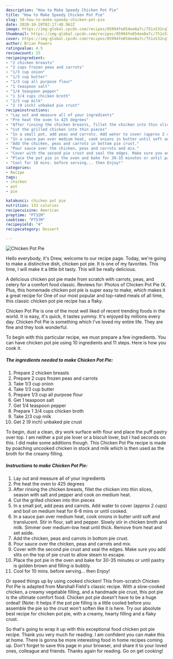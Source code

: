 ```yaml
---
description: "How to Make Speedy Chicken Pot Pie"
title: "How to Make Speedy Chicken Pot Pie"
slug: 58-how-to-make-speedy-chicken-pot-pie
date: 2020-10-20T02:17:48.962Z
image: https://img-global.cpcdn.com/recipes/05994fe854ee8a7c/751x532cq70/chicken-pot-pie-recipe-main-photo.jpg
thumbnail: https://img-global.cpcdn.com/recipes/05994fe854ee8a7c/751x532cq70/chicken-pot-pie-recipe-main-photo.jpg
cover: https://img-global.cpcdn.com/recipes/05994fe854ee8a7c/751x532cq70/chicken-pot-pie-recipe-main-photo.jpg
author: Brian Powers
ratingvalue: 4.5
reviewcount: 15
recipeingredient:
- "2 chicken breasts"
- "2 cups frozen peas and carrots"
- "1/3 cup onion"
- "1/3 cup butter"
- "1/3 cup all purpose flour"
- "1 teaspoon salt"
- "1/4 teaspoon pepper"
- "1 3/4 cups chicken broth"
- "2/3 cup milk"
- "2 (9 inch) unbaked pie crust"
recipeinstructions:
- "Lay out and measure all of your ingredients"
- "Pre heat the oven to 425 degrees"
- "After rinsing the chicken breasts, fillet the chicken into thin slices, season with salt and pepper and cook on medium heat."
- "Cut the grilled chicken into thin pieces"
- "In a small pot, add peas and carrots. Add water to cover (approx 2 cups) and boil on medium heat for 6-8 mins or until cooked."
- "In a sauce pan over medium heat, cook onions in butter until soft and translucent. Stir in flour, salt and pepper. Slowly stir in chicken broth and milk. Simmer over medium-low heat until thick. Remove from heat and set aside."
- "Add the chicken, peas and carrots in bottom pie crust."
- "Pour sauce over the chicken, peas and carrots and mix."
- "Cover with the second pie crust and seal the edges. Make sure you add slits on the top of pie crust to allow steam to escape."
- "Place the pot pie in the oven and bake for 30-35 minutes or until pastry is golden brown and filling is bubbly."
- "Cool for 10 mins. before serving... then Enjoy!"
categories:
- Recipe
tags:
- chicken
- pot
- pie

katakunci: chicken pot pie 
nutrition: 133 calories
recipecuisine: American
preptime: "PT32M"
cooktime: "PT57M"
recipeyield: "4"
recipecategory: Dessert

---
```



![Chicken Pot Pie](https://img-global.cpcdn.com/recipes/05994fe854ee8a7c/751x532cq70/chicken-pot-pie-recipe-main-photo.jpg)

Hello everybody, it's Drew, welcome to our recipe page. Today, we're going to make a distinctive dish, chicken pot pie. It is one of my favorites. This time, I will make it a little bit tasty. This will be really delicious.

A delicious chicken pot pie made from scratch with carrots, peas, and celery for a comfort food classic. Reviews for: Photos of Chicken Pot Pie IX. Plus, this homemade chicken pot pie is super easy to make, which makes it a great recipe for One of our most popular and top-rated meals of all time, this classic chicken pot pie recipe has a flaky.

Chicken Pot Pie is one of the most well liked of recent trending foods in the world. It is easy, it's quick, it tastes yummy. It's enjoyed by millions every day. Chicken Pot Pie is something which I've loved my entire life. They are fine and they look wonderful.


To begin with this particular recipe, we must prepare a few ingredients. You can have chicken pot pie using 10 ingredients and 11 steps. Here is how you cook it.

<!--inarticleads1-->

##### The ingredients needed to make Chicken Pot Pie:

1. Prepare 2 chicken breasts
1. Prepare 2 cups frozen peas and carrots
1. Take 1/3 cup onion
1. Take 1/3 cup butter
1. Prepare 1/3 cup all purpose flour
1. Get 1 teaspoon salt
1. Get 1/4 teaspoon pepper
1. Prepare 1 3/4 cups chicken broth
1. Take 2/3 cup milk
1. Get 2 (9 inch) unbaked pie crust


To begin, dust a clean, dry work surface with flour and place the puff pastry over top. I am neither a pot pie lover or a biscuit lover, but I had seconds on this. I did make some additions though. This Chicken Pot Pie recipe is made by poaching uncooked chicken in stock and milk which is then used as the broth for the creamy filling. 

<!--inarticleads2-->

##### Instructions to make Chicken Pot Pie:

1. Lay out and measure all of your ingredients
1. Pre heat the oven to 425 degrees
1. After rinsing the chicken breasts, fillet the chicken into thin slices, season with salt and pepper and cook on medium heat.
1. Cut the grilled chicken into thin pieces
1. In a small pot, add peas and carrots. Add water to cover (approx 2 cups) and boil on medium heat for 6-8 mins or until cooked.
1. In a sauce pan over medium heat, cook onions in butter until soft and translucent. Stir in flour, salt and pepper. Slowly stir in chicken broth and milk. Simmer over medium-low heat until thick. Remove from heat and set aside.
1. Add the chicken, peas and carrots in bottom pie crust.
1. Pour sauce over the chicken, peas and carrots and mix.
1. Cover with the second pie crust and seal the edges. Make sure you add slits on the top of pie crust to allow steam to escape.
1. Place the pot pie in the oven and bake for 30-35 minutes or until pastry is golden brown and filling is bubbly.
1. Cool for 10 mins. before serving... then Enjoy!


Or speed things up by using cooked chicken! This from-scratch Chicken Pot Pie is adapted from Marshall Field&#39;s classic recipe. With a slow-cooked chicken, a creamy vegetable filling, and a handmade pie crust, this pot pie is the ultimate comfort food. Chicken pot pie doesn&#39;t have to be a huge ordeal! (Note: It helps if the pot pie filling is a little cooled before you assemble the pie so the crust won&#39;t soften like it is here. Try our absolute best recipe for chicken pot pie, with a creamy, hearty filling and a flaky crust. 

So that's going to wrap it up with this exceptional food chicken pot pie recipe. Thank you very much for reading. I am confident you can make this at home. There is gonna be more interesting food in home recipes coming up. Don't forget to save this page in your browser, and share it to your loved ones, colleague and friends. Thanks again for reading. Go on get cooking!
